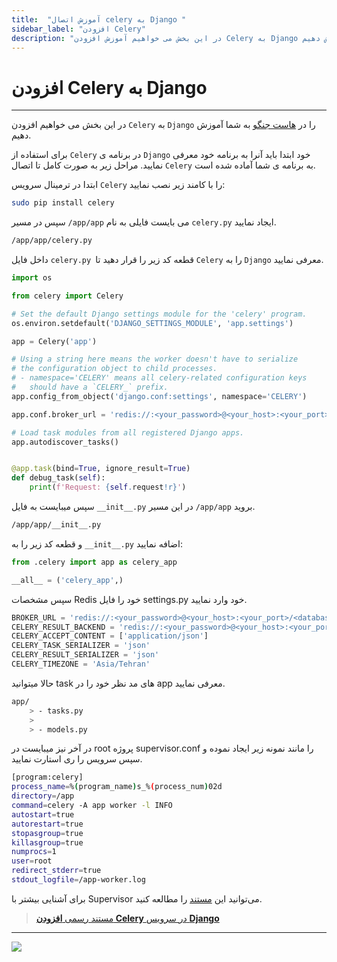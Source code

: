 ```yaml
---
title:  "آموزش اتصال celery به Django "
sidebar_label: "افزودن Celery"
description: "در این بخش می خواهیم آموزش افزودن Celery به Django هاست جنگو به شما آموزش دهیم"
---
```


# افزودن Celery به Django
---

در این بخش می خواهیم افزودن `Celery` به `Django` را در [هاست جنگو](https://chabokan.net/cloud-hosting/python/django/) به شما آموزش دهیم.

برای استفاده از `Celery` در برنامه ی `Django` خود ابتدا باید آنرا به برنامه خود معرفی نمایید. مراحل زیر به صورت کامل تا اتصال `Celery` به برنامه ی شما آماده شده است.

ابتدا در ترمینال سرویس `Celery` را با کامند زیر نصب نمایید:

```bash
sudo pip install celery
```

سپس در مسیر `/app/app` می بایست فایلی به نام `celery.py` ایجاد نمایید.

```bash
/app/app/celery.py
```

داخل فایل `celery.py `قطعه کد زیر را قرار دهید تا `Celery` را به `Django` معرفی نمایید.

```python
import os

from celery import Celery

# Set the default Django settings module for the 'celery' program.
os.environ.setdefault('DJANGO_SETTINGS_MODULE', 'app.settings')

app = Celery('app')

# Using a string here means the worker doesn't have to serialize
# the configuration object to child processes.
# - namespace='CELERY' means all celery-related configuration keys
#   should have a `CELERY_` prefix.
app.config_from_object('django.conf:settings', namespace='CELERY')

app.conf.broker_url = 'redis://:<your_password>@<your_host>:<your_port>/<database_number>'

# Load task modules from all registered Django apps.
app.autodiscover_tasks()


@app.task(bind=True, ignore_result=True)
def debug_task(self):
    print(f'Request: {self.request!r}')
```

سپس میبایست به فایل `__init__.py` در این مسیر `/app/app` بروید.

```bash
/app/app/__init__.py
```

و قطعه کد زیر را به `__init__.py` اضافه نمایید:

```python
from .celery import app as celery_app

__all__ = ('celery_app',)
```

سپس مشخصات Redis خود را فایل settings.py خود وارد نمایید.

```python
BROKER_URL = 'redis://:<your_password>@<your_host>:<your_port>/<database_number>'
CELERY_RESULT_BACKEND = 'redis://:<your_password>@<your_host>:<your_port>/<database_number>'
CELERY_ACCEPT_CONTENT = ['application/json']
CELERY_TASK_SERIALIZER = 'json'
CELERY_RESULT_SERIALIZER = 'json'
CELERY_TIMEZONE = 'Asia/Tehran'
```

حالا میتوانید task های مد نظر خود را در app معرفی نمایید.

```bash
app/
    > - tasks.py
    >
    > - models.py
```

در آخر نیز میبایست در root پروژه supervisor.conf را مانند نمونه زیر ایجاد نموده و سپس سرویس را ری استارت نمایید.

```bash
[program:celery]
process_name=%(program_name)s_%(process_num)02d
directory=/app
command=celery -A app worker -l INFO
autostart=true
autorestart=true
stopasgroup=true
killasgroup=true
numprocs=1
user=root
redirect_stderr=true
stdout_logfile=/app-worker.log
```

برای آشنایی بیشتر با Supervisor می‌توانید این [مستند](https://docs.chabokan.net/features/supervisor/) را مطالعه کنید.

> [مستند رسمی **افزودن Celery** در سرویس **Django**](https://docs.celeryq.dev/en/stable/django/first-steps-with-django.html)

---
<a href="https://hub.chabokan.net/fa/services/create/django" ><img src="https://s1.chabokan.net/docs/images/django-banner.png" /></a>